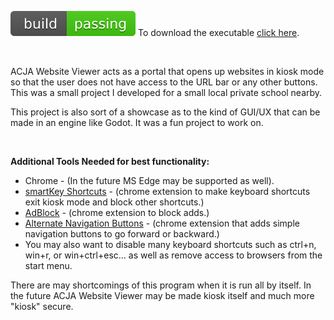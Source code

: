 ![GitHub Workflow Status](https://raw.githubusercontent.com/cybergeek1943/badges/main/build-passing.svg)
To download the executable [click here](https://github.com/cybergeek1943/ACJA-Website-Viewer/releases/download/v3.22/ACJA-Website-Viewer.exe).

&emsp;

ACJA Website Viewer acts as a portal that opens up websites in kiosk mode so that the user does not have access to the URL bar or any other buttons. This was a small project I developed for a small local private school nearby.

This project is also sort of a showcase as to the kind of GUI/UX that can be made in an engine like Godot. It was a fun project to work on.

&emsp;

**Additional Tools Needed for best functionality:**
- Chrome - (In the future MS Edge may be supported as well).
- [smartKey Shortcuts](https://chrome.google.com/webstore/detail/smartkey-shortcuts/aogbgmnbacmlobiajlmjhmbecjohglnl) - (chrome extension to make keyboard shortcuts exit kiosk mode and block other shortcuts.)
- [AdBlock](https://chrome.google.com/webstore/detail/adblock-%E2%80%94-best-ad-blocker/gighmmpiobklfepjocnamgkkbiglidom?hl=en) - (chrome extension to block adds.)
- [Alternate Navigation Buttons](https://chrome.google.com/webstore/detail/alternate-navigation-butt/biojkleepjmhindklmdcomngjkcngjmb/related?hl=en-US) - (chrome extension that adds simple navigation buttons to go forward or backward.)
- You may also want to disable many keyboard shortcuts such as ctrl+n, win+r, or win+ctrl+esc... as well as remove access to browsers from the start menu. 

There are may shortcomings of this program when it is run all by itself. In the future ACJA Website Viewer may be made kiosk itself and much more "kiosk" secure.
